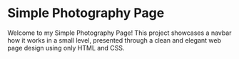 # Simple Photography Page

Welcome to my Simple Photography Page! This project showcases a navbar how it works in a small level, presented through a clean and elegant web page design using only HTML and CSS.

